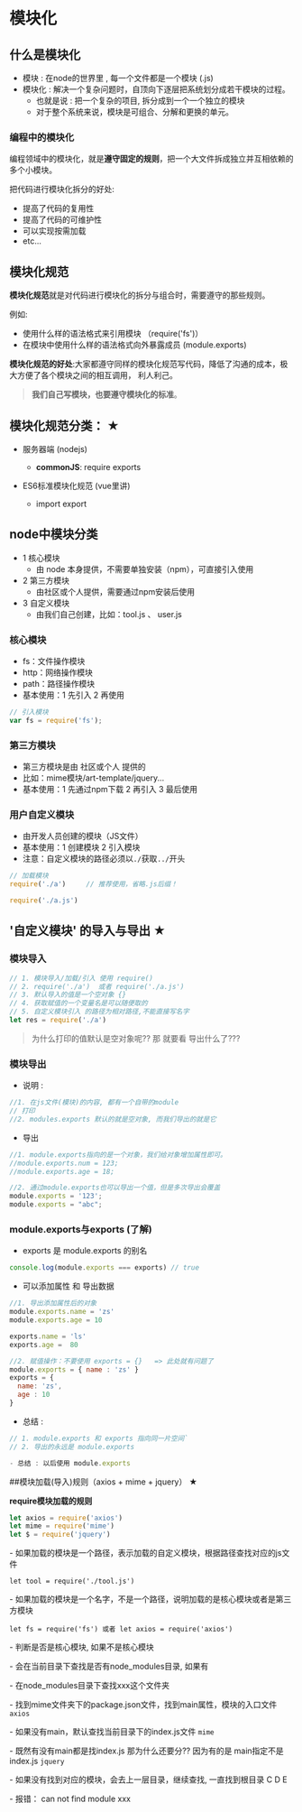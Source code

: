 # 模块化 

## 什么是模块化 

- 模块 :  在node的世界里 , 每一个文件都是一个模块 (.js)
- 模块化  :  解决一个复杂问题时，自顶向下逐层把系统划分成若干模块的过程。
  - 也就是说 : 把一个复杂的项目, 拆分成到一个一个独立的模块
  -  对于整个系统来说，模块是可组合、分解和更换的单元。



### 编程中的模块化

编程领域中的模块化，就是**遵守固定的规则**，把一个大文件拆成独立并互相依赖的多个小模块。

把代码进行模块化拆分的好处: 

- 提高了代码的复用性
- 提高了代码的可维护性
- 可以实现按需加载
- etc...



## 模块化规范   

**模块化规范**就是对代码进行模块化的拆分与组合时，需要遵守的那些规则。

例如:

- 使用什么样的语法格式来引用模块  （require('fs')）
- 在模块中使用什么样的语法格式向外暴露成员 (module.exports)

**模块化规范的好处**:大家都遵守同样的模块化规范写代码，降低了沟通的成本，极大方便了各个模块之间的相互调用， 利人利己。

> **我们自己写模块，也要遵守模块化的标准**。



## 模块化规范分类：  ★

+ 服务器端  (nodejs) 
  
  +  **commonJS**:  require exports
  
+ ES6标准模块化规范  (vue里讲)
  
  +  import export 
  
  
  

## node中模块分类

- 1 核心模块
  - 由 node 本身提供，不需要单独安装（npm），可直接引入使用
- 2 第三方模块
  - 由社区或个人提供，需要通过npm安装后使用
- 3 自定义模块
  - 由我们自己创建，比如：tool.js 、 user.js

### 核心模块

- fs：文件操作模块
- http：网络操作模块
- path：路径操作模块
- 基本使用：1 先引入  2 再使用

```js
// 引入模块
var fs = require('fs');
```

### 第三方模块

- 第三方模块是由 社区或个人 提供的
- 比如：mime模块/art-template/jquery...
- 基本使用：1 先通过npm下载 2 再引入 3 最后使用

### 用户自定义模块

- 由开发人员创建的模块（JS文件）
- 基本使用：1 创建模块 2 引入模块
- 注意：自定义模块的路径必须以`./`获取`../`开头

```js
// 加载模块
require('./a')     // 推荐使用，省略.js后缀！

require('./a.js')
```



## '自定义模块' 的导入与导出  ★

### 模块导入

```js
// 1. 模块导入/加载/引入 使用 require()
// 2. require('./a')  或者 require('./a.js')
// 3. 默认导入的值是一个空对象 {}
// 4. 获取赋值的一个变量名是可以随便取的
// 5. 自定义模块引入 的路径为相对路径,不能直接写名字
let res = require('./a')
```

> 为什么打印的值默认是空对象呢?? 那 就要看 导出什么了???

### 模块导出

- 说明 : 

```js
//1. 在js文件(模块)的内容, 都有一个自带的module
// 打印
//2. modules.exports 默认的就是空对象, 而我们导出的就是它
```

- 导出

```javascript
//1. module.exports指向的是一个对象，我们给对象增加属性即可。
//module.exports.num = 123;
//module.exports.age = 18;

//2. 通过module.exports也可以导出一个值，但是多次导出会覆盖
module.exports = '123';
module.exports = "abc";
```



### module.exports与exports (了解)

- exports 是 module.exports 的别名

```js
console.log(module.exports === exports) // true
```

- 可以添加属性 和 导出数据

```js
//1. 导出添加属性后的对象
module.exports.name = 'zs'
module.exports.age = 10

exports.name = 'ls'
exports.age =  80

//2. 赋值操作：不要使用 exports = {}   => 此处就有问题了
module.exports = { name : 'zs' }
exports = {
  name: 'zs',
  age : 10
}
```

- 总结 : 

```js
// 1. module.exports 和 exports 指向同一片空间`
// 2. 导出的永远是 module.exports 

- 总结 : 以后使用 module.exports 
```



##模块加载(导入)规则（axios + mime + jquery）  ★

**require模块加载的规则**

```js
let axios = require('axios')
let mime = require('mime')
let $ = require('jquery')
```

\- 如果加载的模块是一个路径，表示加载的自定义模块，根据路径查找对应的js文件 

```
let tool = require('./tool.js')
```

\- 如果加载的模块是一个名字，不是一个路径，说明加载的是核心模块或者是第三方模块

```
let fs = require('fs') 或者 let axios = require('axios')
```

\- 判断是否是核心模块, 如果不是核心模块

\- 会在当前目录下查找是否有node_modules目录, 如果有

\- 在node_modules目录下查找xxx这个文件夹

\- 找到mime文件夹下的package.json文件，找到main属性，模块的入口文件 `axios`

\- 如果没有main，默认查找当前目录下的index.js文件 `mime`

\- 既然有没有main都是找index.js 那为什么还要分?? 因为有的是 main指定不是index.js `jquery`

\- 如果没有找到对应的模块，会去上一层目录，继续查找, 一直找到根目录 C D E

\- 报错： can not find module xxx



